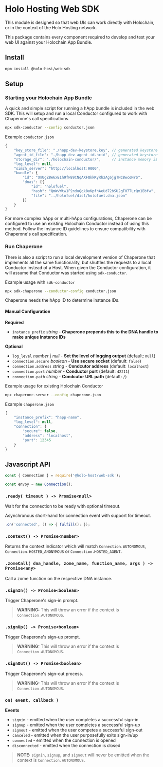 
# Holo Hosting Web SDK
This module is designed so that web UIs can work directly with Holochain, or in the context of the
Holo Hosting network.

This package contains every component required to develop and test your web UI against your
Holochain App Bundle.

## Install

```bash
npm install @holo-host/web-sdk
```

## Setup

### Starting your Holochain App Bundle
A quick and simple script for running a hApp bundle is included in the web SDK.  This will setup and
run a local Conductor configured to work with Chaperone's call specifications.

```bash
npx sdk-conductor --config conductor.json
```

Example `conductor.json`
```javascript
{
    "key_store_file": "./happ-dev-keystore.key", // generated keystore file is saved here
    "agent_id_file": "./happ-dev-agent-id.hcid", // generated keystore agent ID is saved here
    "storage_dir": "./holochain-conductor/",     // instance memory is stored here
    "log_level": null,
    "sim2h_server": "http://localhost:9000",
    "bundle": {
        "id": "QmUgZ8e6xE1h9fH89CNqAXFQkkKyRh2Ag6jgTNC8wcoNYS",
        "dnas": [{
            "id": "holofuel",
            "hash": "QmWvWtw1P2nduQqk8uKpfhAeUd72bSU2gFH7TLrQm1Bbfw",
            "file": "../holofuel/dist/holofuel.dna.json"
        }]
    }
}
```

For more complex hApp or multi-hApp configurations, Chaperone can be configured to use an existing
Holochain Conductor instead of using this method.  Follow the instance ID guidelines to ensure
compatibility with Chaperone's call specification.

### Run Chaperone
There is also a script to run a local development version of Chaperone that implements all the same
functionality, but shuttles the requests to a local Conductor instead of a Host.  When given the
Conductor configuration, it will assume that Conductor was started using `sdk-conductor`.

Example usage with `sdk-conductor`
```bash
npx sdk-chaperone --conductor-config conductor.json
```
Chaperone needs the hApp ID to determine instance IDs.

#### Manual Configuration

**Required**
- `instance_prefix` *string*		- **Chaperone prepends this to the DNA handle to make unique instance IDs**

**Optional**
- `log_level` *number | null*		- **Set the level of logging output** (default: `null`)
- `connection.secure` *boolean*		- **Use secure socket** (default: `false`)
- `connection.address` *string*		- **Condcutor address** (default: `localhost`)
- `connection.port` *number*		- **Conductor port** (default: `42211`)
- `connection.path` *string*		- **Condcutor URL path** (default: `/`)

Example usage for existing Holochain Conductor
```bash
npx chaperone-server --config chaperone.json
```

Example `chaperone.json`
```javascript
{
    "instance_prefix": "happ-name",
    "log_level": null,
    "connection": {
        "secure": false,
        "address": "localhost",
        "port": 12345
    }
}
```


## Javascript API

```javascript
const { Connection } = require('@holo-host/web-sdk');

const envoy = new Connection();
```

### `.ready( timeout ) -> Promise<null>`
Wait for the connection to be ready with optional timeout.

Asynchronous short-hand for connection event with support for timeout.
```javascript
.on('connected', () => { fulfill(); });
```

### `.context() -> Promise<number>`
Returns the context indicator which will match `Connection.AUTONOMOUS`,
`Connection.HOSTED_ANONYMOUS` or `Connection.HOSTED_AGENT`.

### `.zomeCall( dna_handle, zome_name, function_name, args ) -> Promise<any>`
Call a zome function on the respective DNA instance.

### `.signIn() -> Promise<boolean>`
Trigger Chaperone's sign-in prompt.

> **WARNING:** This will throw an error if the context is `Connection.AUTONOMOUS`.

### `.signUp() -> Promise<boolean>`
Trigger Chaperone's sign-up prompt.

> **WARNING:** This will throw an error if the context is `Connection.AUTONOMOUS`.

### `.signOut() -> Promise<boolean>`
Trigger Chaperone's sign-out process.

> **WARNING:** This will throw an error if the context is `Connection.AUTONOMOUS`.

### `on( event, callback )`

**Events**

- `signin` - emitted when the user completes a successful sign-in
- `signup` - emitted when the user completes a successful sign-up
- `signout` - emitted when the user competes a successful sign-out
- `canceled` - emitted when the user purposefully exits sign-in/up
- `connected` - emitted when the connection is opened
- `disconnected` - emitted when the connection is closed

> **NOTE:** `signin`, `signup`, and `signout` will never be emitted when the context is
> `Connection.AUTONOMOUS`.
